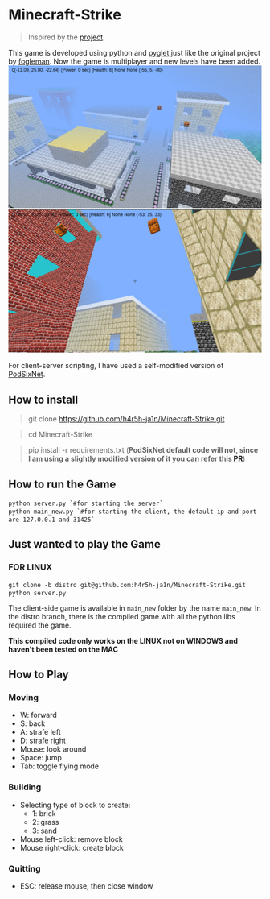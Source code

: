 # Minecraft-Strike

>Inspired by the [project](https://github.com/fogleman/Minecraft). 

This game is developed using python and [pyglet](https://bitbucket.org/pyglet/pyglet/wiki/Home) just like the original project by [fogleman](https://github.com/fogleman/).
Now the game is multiplayer and new levels have been added.
![Air view](https://raw.githubusercontent.com/h4r5h-ja1n/Minecraft-Strike/city/assets/MC-Srtike.png)
![Ground view](https://raw.githubusercontent.com/h4r5h-ja1n/Minecraft-Strike/city/assets/MC-Strike2.png)

For client-server scripting, I have used a self-modified version of [PodSixNet](https://github.com/chr15m/PodSixNet).

## How to install

>git clone https://github.com/h4r5h-ja1n/Minecraft-Strike.git

>cd Minecraft-Strike

>pip install -r requirements.txt (__PodSixNet default code will not, since I am using a slightly modified version of it you can refer this [PR](https://github.com/chr15m/PodSixNet/pull/7)__)


## How to run the Game

    python server.py `#for starting the server`
    python main_new.py `#for starting the client, the default ip and port are 127.0.0.1 and 31425`

## Just wanted to play the Game
   
### FOR LINUX

    git clone -b distro git@github.com:h4r5h-ja1n/Minecraft-Strike.git
    python server.py 
    
The client-side game is available in `main_new` folder by the name `main_new`.
In the distro branch, there is the compiled game with all the python libs required the game.

__This compiled code only works on the LINUX not on WINDOWS and haven't been tested on the MAC__


## How to Play

### Moving

- W: forward
- S: back
- A: strafe left
- D: strafe right
- Mouse: look around
- Space: jump
- Tab: toggle flying mode

### Building

- Selecting type of block to create:
    - 1: brick
    - 2: grass
    - 3: sand
- Mouse left-click: remove block
- Mouse right-click: create block

### Quitting

- ESC: release mouse, then close window
